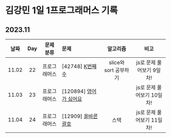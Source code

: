 # 김강민 1일 1프로그래머스 기록

## 2023.11

| 날짜  | Day |  문제 분류   | 문제                                    |       알고리즘        |            비고            |
| :---: | :-: | :----------: | :-------------------------------------- | :-------------------: | :------------------------: |
| 11.02 | 22  | 프로그래머스 | [42748] [K번째수](./1주차/1102/)        | slice와 sort 공부하기 | js로 문제 풀어보기 9일차!  |
| 11.03 | 23  | 프로그래머스 | [120894] [영어가 싫어요](./1주차/1103/) |                       | js로 문제 풀어보기 10일차! |
| 11.04 | 24  | 프로그래머스 | [12909] [올바른 괄호](./1주차/1104/)    |         스택          | js로 문제 풀어보기 11일차! |
